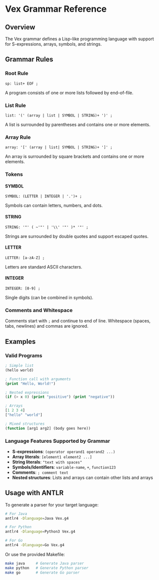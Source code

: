 # Vex Grammar Reference

## Overview

The Vex grammar defines a Lisp-like programming language with support for S-expressions, arrays, symbols, and strings.

## Grammar Rules

### Root Rule
```antlr
sp: list+ EOF ;
```
A program consists of one or more lists followed by end-of-file.

### List Rule
```antlr
list: '(' (array | list | SYMBOL | STRING)+ ')' ;
```
A list is surrounded by parentheses and contains one or more elements.

### Array Rule
```antlr
array: '[' (array | list| SYMBOL | STRING)+ ']' ;
```
An array is surrounded by square brackets and contains one or more elements.

### Tokens

#### SYMBOL
```antlr
SYMBOL: (LETTER | INTEGER | '.')+ ;
```
Symbols can contain letters, numbers, and dots.

#### STRING
```antlr
STRING: '"' ( ~'"' | '\\' '"' )* '"' ;
```
Strings are surrounded by double quotes and support escaped quotes.

#### LETTER
```antlr
LETTER: [a-zA-Z] ;
```
Letters are standard ASCII characters.

#### INTEGER
```antlr
INTEGER: [0-9] ;
```
Single digits (can be combined in symbols).

### Comments and Whitespace

Comments start with `;` and continue to end of line.
Whitespace (spaces, tabs, newlines) and commas are ignored.

## Examples

### Valid Programs

```lisp
; Simple list
(hello world)

; Function call with arguments
(print "Hello, World!")

; Nested expressions
(if (> x 0) (print "positive") (print "negative"))

; Arrays
[1 2 3 4]
["hello" "world"]

; Mixed structures
(function [arg1 arg2] (body goes here))
```

### Language Features Supported by Grammar

- **S-expressions**: `(operator operand1 operand2 ...)`
- **Array literals**: `[element1 element2 ...]`
- **String literals**: `"text with spaces"`
- **Symbols/Identifiers**: `variable-name`, `+`, `function123`
- **Comments**: `; comment text`
- **Nested structures**: Lists and arrays can contain other lists and arrays

## Usage with ANTLR

To generate a parser for your target language:

```bash
# For Java
antlr4 -Dlanguage=Java Vex.g4

# For Python
antlr4 -Dlanguage=Python3 Vex.g4

# For Go
antlr4 -Dlanguage=Go Vex.g4
```

Or use the provided Makefile:

```bash
make java     # Generate Java parser
make python   # Generate Python parser
make go       # Generate Go parser
```